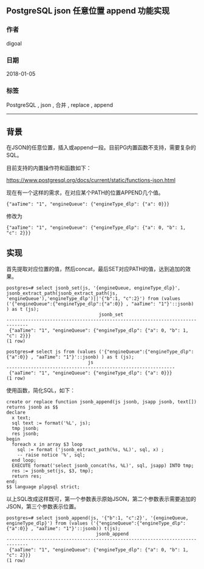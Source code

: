 ## PostgreSQL json 任意位置 append 功能实现    
                            
### 作者                            
digoal                            
                            
### 日期                            
2018-01-05                           
                            
### 标签                            
PostgreSQL , json , 合并 , replace , append        
                            
----                            
                            
## 背景          
在JSON的任意位置，插入或append一段。目前PG内置函数不支持，需要复杂的SQL。  
  
目前支持的内置操作符和函数如下：  
  
https://www.postgresql.org/docs/current/static/functions-json.html  
  
现在有一个这样的需求，在对应某个PATH的位置APPEND几个值。  
  
```  
{"aaTime": "1", "engineQueue": {"engineType_dlp": {"a": 0}}}  
```  
  
修改为  
  
```  
{"aaTime": "1", "engineQueue": {"engineType_dlp": {"a": 0, "b": 1, "c": 2}}}  
```  
  
## 实现  
  
首先提取对应位置的值，然后concat，最后SET对应PATH的值，达到追加的效果。  
  
```  
postgres=# select jsonb_set(js, '{engineQueue, engineType_dlp}', jsonb_extract_path(jsonb_extract_path(js, 'engineQueue'),'engineType_dlp')||'{"b":1, "c":2}') from (values ('{"engineQueue":{"engineType_dlp":{"a":0}} , "aaTime": "1"}'::jsonb) ) as t (js);  
                                  jsonb_set                                     
------------------------------------------------------------------------------  
 {"aaTime": "1", "engineQueue": {"engineType_dlp": {"a": 0, "b": 1, "c": 2}}}  
(1 row)  
  
postgres=# select js from (values ('{"engineQueue":{"engineType_dlp":{"a":0}} , "aaTime": "1"}'::jsonb) ) as t (js);  
                              js                                
--------------------------------------------------------------  
 {"aaTime": "1", "engineQueue": {"engineType_dlp": {"a": 0}}}  
(1 row)  
```  
  
使用函数，简化SQL，如下：  
  
```  
create or replace function jsonb_append(js jsonb, jsapp jsonb, text[]) returns jsonb as $$  
declare  
  x text;  
  sql text := format('%L', js);  
  tmp jsonb;  
  res jsonb;  
begin  
  foreach x in array $3 loop  
    sql := format ('jsonb_extract_path(%s, %L)', sql, x) ;  
    -- raise notice '%', sql;  
  end loop;  
  EXECUTE format('select jsonb_concat(%s, %L)', sql, jsapp) INTO tmp;  
  res := jsonb_set(js, $3, tmp);  
  return res;  
end;  
$$ language plpgsql strict;  
```  
  
以上SQL改成这样既可，第一个参数表示原始JSON，第二个参数表示需要追加的JSON，第三个参数表示位置。  
  
```  
postgres=# select jsonb_append(js, '{"b":1, "c":2}', '{engineQueue, engineType_dlp}') from (values ('{"engineQueue":{"engineType_dlp":{"a":0}} , "aaTime": "1"}'::jsonb)) t(js);  
                                 jsonb_append                                   
------------------------------------------------------------------------------  
 {"aaTime": "1", "engineQueue": {"engineType_dlp": {"a": 0, "b": 1, "c": 2}}}  
(1 row)  
```  
    
